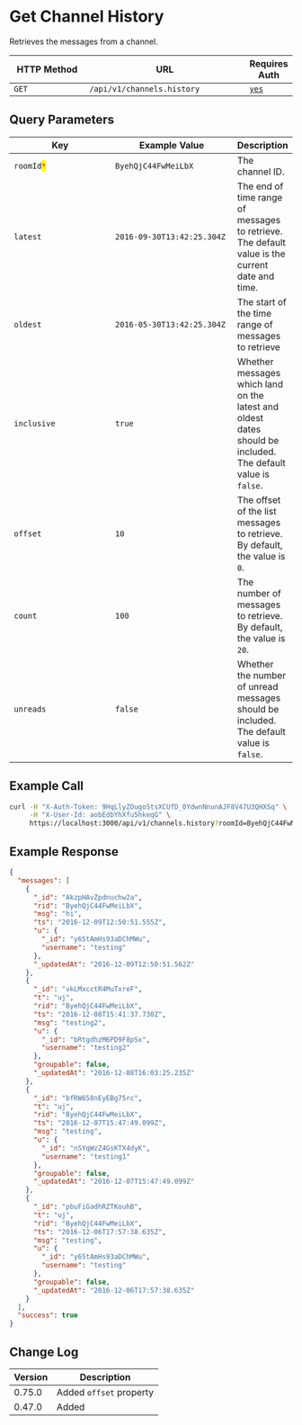 # Get Channel History

Retrieves the messages from a channel.

<table><thead><tr><th width="163">HTTP Method</th><th width="325">URL</th><th>Requires Auth</th></tr></thead><tbody><tr><td><code>GET</code></td><td><code>/api/v1/channels.history</code></td><td><a href="../../authentication-endpoints/"><code>yes</code></a></td></tr></tbody></table>

## Query Parameters

<table><thead><tr><th width="212">Key</th><th width="234">Example Value</th><th>Description</th></tr></thead><tbody><tr><td><code>roomId</code><mark style="color:red;"><code>*</code></mark></td><td><code>ByehQjC44FwMeiLbX</code></td><td>The channel ID.</td></tr><tr><td><code>latest</code></td><td><code>2016-09-30T13:42:25.304Z</code></td><td>The end of time range of messages to retrieve. The default value is the current date and time.</td></tr><tr><td><code>oldest</code></td><td><code>2016-05-30T13:42:25.304Z</code></td><td>The start of the time range of messages to retrieve</td></tr><tr><td><code>inclusive</code></td><td><code>true</code></td><td>Whether messages which land on the latest and oldest dates should be included. The default value is <code>false</code>.</td></tr><tr><td><code>offset</code></td><td><code>10</code></td><td>The offset of the list messages to retrieve. By default, the value is <code>0</code>.</td></tr><tr><td><code>count</code></td><td><code>100</code></td><td>The number of messages to retrieve. By default, the value is <code>20</code>.</td></tr><tr><td><code>unreads</code></td><td><code>false</code></td><td>Whether the number of unread messages should be included. The default value is <code>false</code>.</td></tr></tbody></table>

## Example Call

```bash
curl -H "X-Auth-Token: 9HqLlyZOugoStsXCUfD_0YdwnNnunAJF8V47U3QHXSq" \
     -H "X-User-Id: aobEdbYhXfu5hkeqG" \
     https://localhost:3000/api/v1/channels.history?roomId=ByehQjC44FwMeiLbX
```

## Example Response

```json
{
  "messages": [
    {
      "_id": "AkzpHAvZpdnuchw2a",
      "rid": "ByehQjC44FwMeiLbX",
      "msg": "hi",
      "ts": "2016-12-09T12:50:51.555Z",
      "u": {
        "_id": "y65tAmHs93aDChMWu",
        "username": "testing"
      },
      "_updatedAt": "2016-12-09T12:50:51.562Z"
    },
    {
      "_id": "vkLMxcctR4MuTxreF",
      "t": "uj",
      "rid": "ByehQjC44FwMeiLbX",
      "ts": "2016-12-08T15:41:37.730Z",
      "msg": "testing2",
      "u": {
        "_id": "bRtgdhzM6PD9F8pSx",
        "username": "testing2"
      },
      "groupable": false,
      "_updatedAt": "2016-12-08T16:03:25.235Z"
    },
    {
      "_id": "bfRW658nEyEBg75rc",
      "t": "uj",
      "rid": "ByehQjC44FwMeiLbX",
      "ts": "2016-12-07T15:47:49.099Z",
      "msg": "testing",
      "u": {
        "_id": "nSYqWzZ4GsKTX4dyK",
        "username": "testing1"
      },
      "groupable": false,
      "_updatedAt": "2016-12-07T15:47:49.099Z"
    },
    {
      "_id": "pbuFiGadhRZTKouhB",
      "t": "uj",
      "rid": "ByehQjC44FwMeiLbX",
      "ts": "2016-12-06T17:57:38.635Z",
      "msg": "testing",
      "u": {
        "_id": "y65tAmHs93aDChMWu",
        "username": "testing"
      },
      "groupable": false,
      "_updatedAt": "2016-12-06T17:57:38.635Z"
    }
  ],
  "success": true
}
```

## Change Log

| Version | Description             |
| ------- | ----------------------- |
| 0.75.0  | Added `offset` property |
| 0.47.0  | Added                   |
